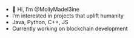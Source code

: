 - 👋 Hi, I’m @MollyMadel3ine
- I’m interested in projects that uplift humanity
- Java, Python, C++, JS
- Currently working on blockchain development

<!---
MollyMadel3ine/MollyMadel3ine is a ✨ special ✨ repository because its `README.md` (this file) appears on your GitHub profile.
You can click the Preview link to take a look at your changes.
--->
